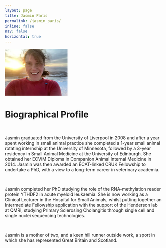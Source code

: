 ```yaml
---
layout: page
title: Jasmin Paris
permalink: /jasmin_paris/
inline: false
nav: false
horizontal: true
---
```


<img src = "/assets/img/group-members/JasminParis2-480.webp" width = "200">

<br>
<h1 class="text-2xl grow font-extralight"> Biographical Profile </h1>
<br>

Jasmin graduated from the University of Liverpool in 2008 and after a year spent working in small animal practice she completed a 1-year small animal rotating internship at the University of Minnesota, followed by a 3-year residency in Small Animal Medicine at the University of Edinburgh. She obtained her ECVIM Diploma in Companion Animal Internal Medicine in 2014. Jasmin was then awarded an ECAT-linked CRUK Fellowship to undertake a PhD, with a view to a long-term career in veterinary academia.

<br>

Jasmin completed her PhD studying the role of the RNA-methylation reader protein YTHDF2 in acute myeloid leukaemia. She is now working as a Clinical Lecturer in the Hospital for Small Animals, whilst putting together an Intermediate Fellowship application with the support of the Henderson lab at QMRI, studying Primary Sclerosing Cholangitis through single cell and single nuclei sequencing technologies. 

<br>

Jasmin is a mother of two, and a keen hill runner outside work, a sport in which she has represented Great Britain and Scotland. 